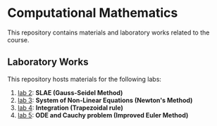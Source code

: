 # Computational Mathematics

This repository contains materials and laboratory works related to the course.

## Laboratory Works

This repository hosts materials for the following labs:

1. [lab 2](https://github.com/7Kseniya/comp_math/tree/main/src/lab2): **SLAE (Gauss-Seidel Method)** 
2. [lab 3](https://github.com/7Kseniya/comp_math/tree/main/src/lab3): **System of Non-Linear Equations (Newton's Method)**
3. [lab 4](https://github.com/7Kseniya/comp_math/tree/main/src/lab4): **Integration (Trapezoidal rule)**
4. [lab 5](https://github.com/7Kseniya/comp_math/tree/main/src/lab5): **ODE and Cauchy problem (Improved Euler Method)**


